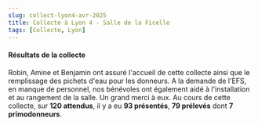```yaml
---
slug: collect-lyon4-avr-2025
title: Collecte à Lyon 4 - Salle de la Ficelle
tags: [Collecte, Lyon]
---
```


#### Résultats de la collecte

Robin, Amine et Benjamin ont assuré l'accueil de cette collecte ainsi que le remplissage des pichets d'eau pour les donneurs. A la demande de l'EFS, en manque de personnel, nos bénévoles ont également aidé à l'installation et au rangement de la salle. Un grand merci à eux. Au cours de cette collecte, sur **120 attendus**, il y a eu **93 présentés**, **79 prélevés** dont **7 primodonneurs**.